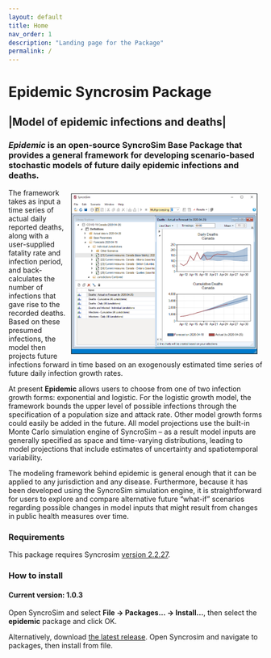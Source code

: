 ```yaml
---
layout: default
title: Home
nav_order: 1
description: "Landing page for the Package"
permalink: /
---
```


# **Epidemic** Syncrosim Package
## |Model of epidemic infections and deaths|
### *Epidemic* is an open-source SyncroSim Base Package that provides a general framework for developing scenario-based stochastic models of future daily epidemic infections and deaths.

<img align="right" style="padding: 10px" width="370" src="assets/images/epidemic-screen-cap.png">

The framework takes as input a time series of actual daily reported deaths, along with a user-supplied fatality rate and infection period, and back-calculates the number of infections that gave rise to the recorded deaths. Based on these presumed infections, the model then projects future infections forward in time based on an exogenously estimated time series of future daily infection growth rates.

At present **Epidemic** allows users to choose from one of two infection growth forms: exponential and logistic. For the logistic growth model, the framework bounds the upper level of possible infections through the specification of a population size and attack rate. Other model growth forms could easily be added in the future. All model projections use the built-in Monte Carlo simulation engine of SyncroSim – as a result model inputs are generally specified as space and time-varying distributions, leading to model projections that include estimates of uncertainty and spatiotemporal variability.

The modeling framework behind epidemic is general enough that it can be applied to any jurisdiction and any disease. Furthermore, because it has been developed using the SyncroSim simulation engine, it is straightforward for users to explore and compare alternative future “what-if” scenarios regarding possible changes in model inputs that might result from changes in public health measures over time.

### Requirements

This package requires Syncrosim [version 2.2.27](https://syncrosim.com/download/).

### How to install
#### Current version: 1.0.3

Open SyncroSim and select **File -> Packages… -> Install…**, then select the **epidemic** package and click OK.

Alternatively, download [the latest release](https://github.com/ApexRMS/epidemic/releases/tag/1.0.3). Open Syncrosim and navigate to packages, then install from file.
